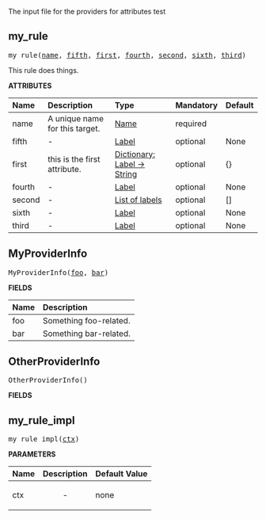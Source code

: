 <!-- Generated with Stardoc: http://skydoc.bazel.build -->

The input file for the providers for attributes test

<a id="#my_rule"></a>

## my_rule

<pre>
my_rule(<a href="#my_rule-name">name</a>, <a href="#my_rule-fifth">fifth</a>, <a href="#my_rule-first">first</a>, <a href="#my_rule-fourth">fourth</a>, <a href="#my_rule-second">second</a>, <a href="#my_rule-sixth">sixth</a>, <a href="#my_rule-third">third</a>)
</pre>

This rule does things.

**ATTRIBUTES**


| Name  | Description | Type | Mandatory | Default |
| :------------- | :------------- | :------------- | :------------- | :------------- |
| <a id="my_rule-name"></a>name |  A unique name for this target.   | <a href="https://bazel.build/docs/build-ref.html#name">Name</a> | required |  |
| <a id="my_rule-fifth"></a>fifth |  -   | <a href="https://bazel.build/docs/build-ref.html#labels">Label</a> | optional | None |
| <a id="my_rule-first"></a>first |  this is the first attribute.   | <a href="https://bazel.build/docs/skylark/lib/dict.html">Dictionary: Label -> String</a> | optional | {} |
| <a id="my_rule-fourth"></a>fourth |  -   | <a href="https://bazel.build/docs/build-ref.html#labels">Label</a> | optional | None |
| <a id="my_rule-second"></a>second |  -   | <a href="https://bazel.build/docs/build-ref.html#labels">List of labels</a> | optional | [] |
| <a id="my_rule-sixth"></a>sixth |  -   | <a href="https://bazel.build/docs/build-ref.html#labels">Label</a> | optional | None |
| <a id="my_rule-third"></a>third |  -   | <a href="https://bazel.build/docs/build-ref.html#labels">Label</a> | optional | None |


<a id="#MyProviderInfo"></a>

## MyProviderInfo

<pre>
MyProviderInfo(<a href="#MyProviderInfo-foo">foo</a>, <a href="#MyProviderInfo-bar">bar</a>)
</pre>



**FIELDS**


| Name  | Description |
| :------------- | :------------- |
| <a id="MyProviderInfo-foo"></a>foo |  Something foo-related.    |
| <a id="MyProviderInfo-bar"></a>bar |  Something bar-related.    |


<a id="#OtherProviderInfo"></a>

## OtherProviderInfo

<pre>
OtherProviderInfo()
</pre>



**FIELDS**



<a id="#my_rule_impl"></a>

## my_rule_impl

<pre>
my_rule_impl(<a href="#my_rule_impl-ctx">ctx</a>)
</pre>



**PARAMETERS**


| Name  | Description | Default Value |
| :------------- | :------------- | :------------- |
| <a id="my_rule_impl-ctx"></a>ctx |  <p align="center"> - </p>   |  none |


